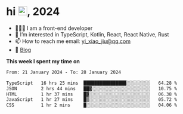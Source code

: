 <h1> hi <img src="https://raw.githubusercontent.com/blackcater/blackcater/main/images/Hi.gif" height="24" />, 2024 </h1>

- 🧑🏻‍💻 I am a front-end developer
- 👀 I’m interested in TypeScript, Kotlin, React, React Native, Rust
- 📫 How to reach me  email: yi_xiao_jiu@qq.com
- 📝 [Blog](https://yixiaojiu-blog.netlify.app/)

**This week I spent my time on** 

<!--START_SECTION:waka-->

```txt
From: 21 January 2024 - To: 28 January 2024

TypeScript   16 hrs 25 mins  ████████████████░░░░░░░░░   64.28 %
JSON         2 hrs 44 mins   ██▓░░░░░░░░░░░░░░░░░░░░░░   10.75 %
HTML         1 hr 37 mins    █▓░░░░░░░░░░░░░░░░░░░░░░░   06.38 %
JavaScript   1 hr 27 mins    █▒░░░░░░░░░░░░░░░░░░░░░░░   05.72 %
CSS          1 hr 2 mins     █░░░░░░░░░░░░░░░░░░░░░░░░   04.06 %
```

<!--END_SECTION:waka-->
